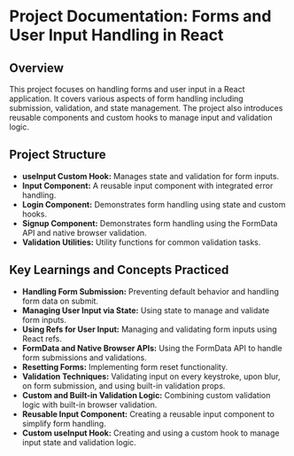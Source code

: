# Project Documentation: Forms and User Input Handling in React

## Overview
This project focuses on handling forms and user input in a React application. It covers various aspects of form handling including submission, validation, and state management. The project also introduces reusable components and custom hooks to manage input and validation logic.

## Project Structure
- **useInput Custom Hook:** Manages state and validation for form inputs.
- **Input Component:** A reusable input component with integrated error handling.
- **Login Component:** Demonstrates form handling using state and custom hooks.
- **Signup Component:** Demonstrates form handling using the FormData API and native browser validation.
- **Validation Utilities:** Utility functions for common validation tasks.

## Key Learnings and Concepts Practiced
- **Handling Form Submission:** Preventing default behavior and handling form data on submit.
- **Managing User Input via State:** Using state to manage and validate form inputs.
- **Using Refs for User Input:** Managing and validating form inputs using React refs.
- **FormData and Native Browser APIs:** Using the FormData API to handle form submissions and validations.
- **Resetting Forms:** Implementing form reset functionality.
- **Validation Techniques:** Validating input on every keystroke, upon blur, on form submission, and using built-in validation props.
- **Custom and Built-in Validation Logic:** Combining custom validation logic with built-in browser validation.
- **Reusable Input Component:** Creating a reusable input component to simplify form handling.
- **Custom useInput Hook:** Creating and using a custom hook to manage input state and validation logic.